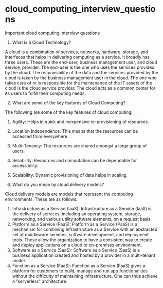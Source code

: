 # cloud_computing_interview_questions
Important cloud computing interview questions

1. What is a Cloud Technology?

A cloud is a combination of services, networks, hardware, storage, and interfaces that helps in delivering computing as a service. It broadly has three users. These are the end-user, business management user, and cloud service, provider. The end-user is the one who uses the services provided by the cloud. The responsibility of the data and the services provided by the cloud is taken by the business management user in the cloud. The one who takes care of or is responsible for the maintenance of the IT assets of the cloud is the cloud service provider. The cloud acts as a common center for its users to fulfill their computing needs.

2. What are some of the key features of Cloud Computing?

The following are some of the key features of cloud computing:

1. Agility: Helps in quick and inexpensive re-provisioning of resources.
2. Location Independence: This means that the resources can be accessed from everywhere.
3. Multi-Tenancy: The resources are shared amongst a large group of users.
4. Reliability: Resources and computation can be dependable for accessibility.
5. Scalability: Dynamic provisioning of data helps in scaling. 

3. What do you mean by cloud delivery models?

Cloud delivery models are models that represent the computing environments. These are as follows:

1. Infrastructure as a Service (IaaS): Infrastructure as a Service (IaaS) is the delivery of services, including an operating system, storage, networking, and various utility software elements, on a request basis. 
2. Platform as a Service (PaaS): Platform as a Service (PaaS) is a mechanism for combining Infrastructure as a Service with an abstracted set of middleware services, software development, and deployment tools. These allow the organization to have a consistent way to create and deploy applications on a cloud or on-premises environment.
3. Software as a Service (SaaS): Software as a Service (SaaS) is a business application created and hosted by a provider in a multi-tenant model. 
4. Function as a Service (FaaS): Function as a Service (FaaS) gives a platform for customers to build, manage and run app functionalities without the difficulty of maintaining infrastructure. One can thus achieve a "serverless" architecture.

